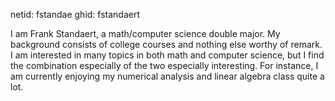 netid: fstandae
ghid: fstandaert

I am Frank Standaert, a math/computer science double major. My background
consists of college courses and nothing else worthy of remark. I am interested
in many topics in both math and computer science, but I find the combination
especially of the two especially interesting. For instance, I am currently
enjoying my numerical analysis and linear algebra class quite a lot.

